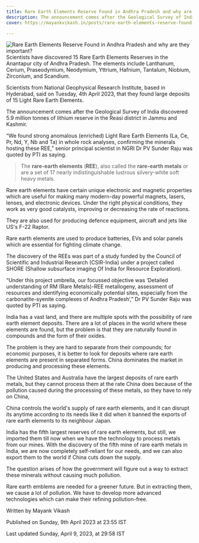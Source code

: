 ```yaml
---
title: Rare Earth Elements Reserve Found in Andhra Pradesh and why are they important?
description: The announcement comes after the Geological Survey of India discovered 5.9 million tonnes of lithium reserve in the Reasi district in Jammu and Kashmir.
cover: https://mayankvikash.in/posts/rare-earth-elements-reserve-found-in-andhra-pradesh-and-why-are-they-important/rare-earth-metals-reserve-found-in-india.webp

---
```

![Rare Earth Elements Reserve Found in Andhra Pradesh and why are they important?
](https://mayankvikash.in/posts/rare-earth-elements-reserve-found-in-andhra-pradesh-and-why-are-they-important/rare-earth-metals-reserve-found-in-india.webp)
Scientists have discovered 15 Rare Earth Elements Reserves in the Anantapur city of Andhra Pradesh. The elements include Lanthanum, Cerium, Praseodymium, Neodymium, Yttrium, Hafnium, Tantalum, Niobium, Zirconium, and Scandium.

Scientists from National Geophysical Research Institute, based in Hyderabad, said on Tuesday, 4th April 2023, that they found large deposits of 15 Light Rare Earth Elements.

The announcement comes after the Geological Survey of India discovered 5.9 million tonnes of lithium reserve in the Reasi district in Jammu and Kashmir.

“We found strong anomalous (enriched) Light Rare Earth Elements (La, Ce, Pr, Nd, Y, Nb and Ta) in whole rock analyses, confirming the minerals hosting these REE,” senior principal scientist in NGRI Dr PV Sunder Raju was quoted by PTI as saying.

> The **rare-earth elements** (**REE**), also called the **rare-earth metals** or are a set of 17 nearly indistinguishable lustrous silvery-white soft heavy metals.

Rare earth elements have certain unique electronic and magnetic properties which are useful for making many modern-day powerful magnets, lasers, lenses, and electronic devices. Under the right physical conditions, they work as very good catalysts, improving or decreasing the rate of reactions.

They are also used for producing defence equipment, aircraft and jets like US's F-22 Raptor.

Rare earth elements are used to produce batteries, EVs and solar panels which are essential for fighting climate change.

The discovery of the REEs was part of a study funded by the Council of Scientific and Industrial Research (CSIR-India) under a project called SHORE (Shallow subsurface imaging Of India for Resource Exploration).

“Under this project umbrella, our focussed objective was ‘Detailed understanding of RM (Rare Metals)-REE metallogeny, assessment of resources and identifying economically potential sites, especially from the carbonatite-syenite complexes of Andhra Pradesh’,” Dr PV Sunder Raju was quoted by PTI as saying.

India has a vast land, and there are multiple spots with the possibility of rare earth element deposits. There are a lot of places in the world where these elements are found, but the problem is that they are naturally found in compounds and the form of their oxides.

The problem is they are hard to separate from their compounds; for economic purposes, it is better to look for deposits where rare earth elements are present in separated forms. China dominates the market in producing and processing these elements.

The United States and Australia have the largest deposits of rare earth metals, but they cannot process them at the rate China does because of the pollution caused during the processing of these metals, so they have to rely on China,

China controls the world's supply of rare earth elements, and it can disrupt its anytime according to its needs like it did when it banned the exports of rare earth elements to its neighbour Japan.

India has the fifth largest reserves of rare earth elements, but still, we imported them till now when we have the technology to process metals from our mines. With the discovery of the fifth mine of rare earth metals in India, we are now completely self-reliant for our needs, and we can also export them to the world if China cuts down the supply.

The question arises of how the government will figure out a way to extract these minerals without causing much pollution.

Rare earth emblems are needed for a greener future. But in extracting them, we cause a lot of pollution. We have to develop more advanced technologies which can make their refining pollution-free.

Written by Mayank Vikash

Published on Sunday, 9th April 2023 at 23:55 IST

Last updated Sunday, April 9, 2023, at 29:58 IST 
